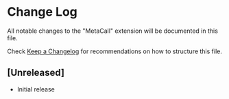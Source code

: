 # Change Log

All notable changes to the "MetaCall" extension will be documented in this file.

Check [Keep a Changelog](http://keepachangelog.com/) for recommendations on how to structure this file.

## [Unreleased]

- Initial release